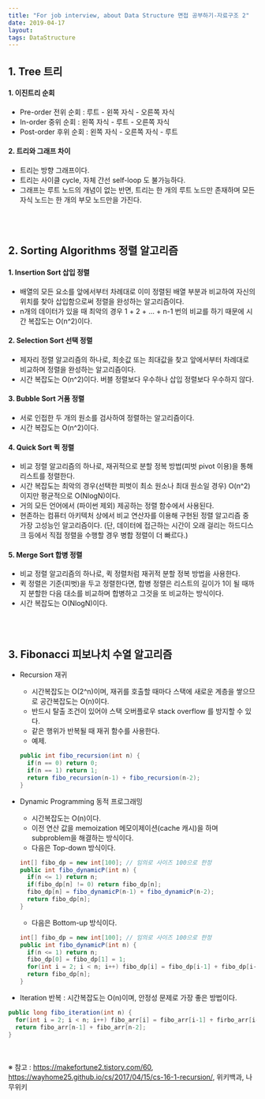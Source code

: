 ```yaml
---
title: "For job interview, about Data Structure 면접 공부하기-자료구조 2"
date: 2019-04-17
layout:
tags: DataStructure
---
```


## 1. Tree 트리
#### 1. 이진트리 순회
- Pre-order 전위 순회 : 루트 - 왼쪽 자식 - 오른쪽 자식
- In-order 중위 순회 : 왼쪽 자식 - 루트 - 오른쪽 자식
- Post-order 후위 순회 : 왼쪽 자식 - 오른쪽 자식 - 루트

#### 2. 트리와 그래프 차이
- 트리는 방향 그래프이다.
- 트리는 사이클 cycle, 자체 간선 self-loop 도 불가능하다.
- 그래프는 루트 노드의 개념이 없는 반면, 트리는 한 개의 루트 노드만 존재하며 모든 자식 노드는 한 개의 부모 노드만을 가진다.

<br><br>
## 2. Sorting Algorithms 정렬 알고리즘
#### 1. Insertion Sort 삽입 정렬
- 배열의 모든 요소를 앞에서부터 차례대로 이미 정렬된 배열 부분과 비교하여 자신의 위치를 찾아 삽입함으로써 정렬을 완성하는 알고리즘이다.
- n개의 데이터가 있을 때 최악의 경우 1 + 2 + ... + n-1 번의 비교를 하기 때문에 시간 복잡도는 O(n^2)이다.

#### 2. Selection Sort 선택 정렬
- 제자리 정렬 알고리즘의 하나로, 최솟값 또는 최대값을 찾고 앞에서부터 차례대로 비교하며 정렬을 완성하는 알고리즘이다.
- 시간 복잡도는 O(n^2)이다. 버블 정렬보다 우수하나 삽입 정렬보다 우수하지 않다.

#### 3. Bubble Sort 거품 정렬
- 서로 인접한 두 개의 원소를 검사하여 정렬하는 알고리즘이다. 
- 시간 복잡도는 O(n^2)이다.

#### 4. Quick Sort 퀵 정렬
- 비교 정렬 알고리즘의 하나로, 재귀적으로 분할 정복 방법(피벗 pivot 이용)을 통해 리스트를 정렬한다. 
- 시간 복잡도는 최악의 경우(선택한 피벗이 최소 원소나 최대 원소일 경우) O(n^2)이지만 평균적으로 O(NlogN)이다.
- 거의 모든 언어에서 (파이썬 제외) 제공하는 정렬 함수에서 사용된다.
- 현존하는 컴퓨터 아키텍처 상에서 비교 연산자를 이용해 구현된 정렬 알고리즘 중 가장 고성능인 알고리즘이다. (단, 데이터에 접근하는 시간이 오래 걸리는 하드디스크 등에서 직접 정렬을 수행할 경우 병합 정렬이 더 빠르다.)

#### 5. Merge Sort 합병 정렬
- 비교 정렬 알고리즘의 하나로, 퀵 정렬처럼 재귀적 분할 정복 방법을 사용한다. 
- 퀵 정렬은 기준(피벗)을 두고 정렬한다면, 합병 정렬은 리스트의 길이가 1이 될 때까지 분할한 다음 대소를 비교하며 합병하고 그것을 또 비교하는 방식이다.
- 시간 복잡도는 O(NlogN)이다.

<br><br>
## 3. Fibonacci 피보나치 수열 알고리즘
- Recursion 재귀
  - 시간복잡도는 O(2^n)이며, 재귀를 호출할 때마다 스택에 새로운 계층을 쌓으므로 공간복잡도는 O(n)이다.
  - 반드시 탈출 조건이 있어야 스택 오버플로우 stack overflow 를 방지할 수 있다.
  - 같은 행위가 반복될 때 재귀 함수를 사용한다.
  - 예제.
  ```java
  public int fibo_recursion(int n) {
    if(n == 0) return 0;
    if(n == 1) return 1;
    return fibo_recursion(n-1) + fibo_recursion(n-2);
  }
  ```
- Dynamic Programming 동적 프로그래밍
  - 시간복잡도는 O(n)이다.
  - 이전 연산 값을 memoization 메모이제이션(cache 캐시)을 하며 subproblem을 해결하는 방식이다.
  - 다음은 Top-down 방식이다.
  ```java
  int[] fibo_dp = new int[100]; // 임의로 사이즈 100으로 한정
  public int fibo_dynamicP(int n) {
    if(n <= 1) return n;
    if(fibo_dp[n] != 0) return fibo_dp[n];
    fibo_dp[n] = fibo_dynamicP(n-1) + fibo_dynamicP(n-2);
    return fibo_dp[n];
  }
  ```
  - 다음은 Bottom-up 방식이다.
  ```java
  int[] fibo_dp = new int[100]; // 임의로 사이즈 100으로 한정
  public int fibo_dynamicP(int n) { 
    if(n <= 1) return n;   
    fibo_dp[0] = fibo_dp[1] = 1; 
    for(int i = 2; i < n; i++) fibo_dp[i] = fibo_dp[i-1] + fibo_dp[i-2];
    return fibo_dp[n];
  }
  ```
 
- Iteration 반복 : 시간복잡도는 O(n)이며, 안정성 문제로 가장 좋은 방법이다. 
```java
public long fibo_iteration(int n) {
  for(int i = 2; i < n; i++) fibo_arr[i] = fibo_arr[i-1] + firbo_arr[i-2];
  return fibo_arr[n-1] + fibo_arr[n-2];
}
```



<br><br>
※ 참고 : https://makefortune2.tistory.com/60, https://wayhome25.github.io/cs/2017/04/15/cs-16-1-recursion/, 위키백과, 나무위키 

